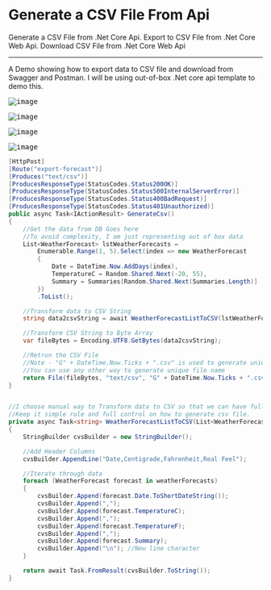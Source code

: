 # Generate a CSV File From Api
Generate a CSV File from .Net Core Api.  Export to CSV File from .Net Core Web Api.  Download CSV File from .Net Core Web Api

----

A Demo showing how to export data to CSV file and download from Swagger and Postman.  I will be using out-of-box .Net core api template to demo this.


<kbd>![image](https://user-images.githubusercontent.com/30829678/195450750-b6c91adc-e4fe-4a81-9bd9-694fd6b2316f.png)</kbd>


<kbd>![image](https://user-images.githubusercontent.com/30829678/195451181-61caf241-88dc-47b1-88d8-04b134b2fa45.png)</kbd>


<kbd>![image](https://user-images.githubusercontent.com/30829678/195451515-170229db-0892-42f5-89a4-74e32f0b545c.png)</kbd>

<kbd>![image](https://user-images.githubusercontent.com/30829678/195453010-ae2404e0-f063-44b5-ad03-50c042ef850e.png)</kbd>


```C#
[HttpPost]
[Route("export-forecast")]
[Produces("text/csv")]
[ProducesResponseType(StatusCodes.Status200OK)]
[ProducesResponseType(StatusCodes.Status500InternalServerError)]
[ProducesResponseType(StatusCodes.Status400BadRequest)]
[ProducesResponseType(StatusCodes.Status401Unauthorized)]
public async Task<IActionResult> GenerateCsv()
{
    //Get the data from DB Goes here
    //To avoid complexity, I am just representing out of box data
    List<WeatherForecast> lstWeatherForecasts =
        Enumerable.Range(1, 5).Select(index => new WeatherForecast
        {
            Date = DateTime.Now.AddDays(index),
            TemperatureC = Random.Shared.Next(-20, 55),
            Summary = Summaries[Random.Shared.Next(Summaries.Length)]
        })
        .ToList();

    //Transform data to CSV String
    string data2csvString = await WeatherForecastListToCSV(lstWeatherForecasts);

    //Transform CSV String to Byte Array
    var fileBytes = Encoding.UTF8.GetBytes(data2csvString);

    //Retrun the CSV File
    //Note - "G" + DateTime.Now.Ticks + ".csv" is used to generate unique file name
    //You can use any other way to generate unique file name
    return File(fileBytes, "text/csv", "G" + DateTime.Now.Ticks + ".csv");
}


//I choose manual way to Transform data to CSV so that we can have full control
//Keep it simple rule and full control on how to generate csv file.
private async Task<string> WeatherForecastListToCSV(List<WeatherForecast> weatherForecasts)
{
    StringBuilder cvsBuilder = new StringBuilder();

    //Add Header Columns
    cvsBuilder.AppendLine("Date,Centigrade,Fahrenheit,Real Feel");

    //Iterate through data
    foreach (WeatherForecast forecast in weatherForecasts)
    {
        cvsBuilder.Append(forecast.Date.ToShortDateString());
        cvsBuilder.Append(",");
        cvsBuilder.Append(forecast.TemperatureC);
        cvsBuilder.Append(",");
        cvsBuilder.Append(forecast.TemperatureF);
        cvsBuilder.Append(",");
        cvsBuilder.Append(forecast.Summary);                
        cvsBuilder.Append("\n"); //New line character
    }

    return await Task.FromResult(cvsBuilder.ToString());
}
```
